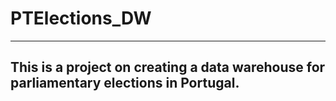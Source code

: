 # PTElections_DW
---
## This is a project on creating a data warehouse for parliamentary elections in Portugal.
